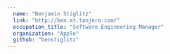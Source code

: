 ```yaml
---
  name: "Benjamin Stiglitz"
  link: "http://ben.at.tanjero.com/"
  occupation_title: "Software Engineering Manager"
  organization: "Apple"
  github: "benstiglitz"
---
```

